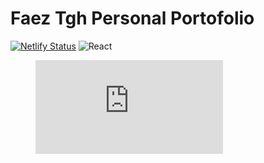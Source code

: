 # Faez Tgh Personal Portofolio
[![Netlify Status](https://api.netlify.com/api/v1/badges/d5d97a67-cea5-47af-8e72-7216b92a02c0/deploy-status)](https://app.netlify.com/sites/faez/deploys)
![React](https://img.shields.io/badge/%20-React-blue)


<figure><embed src="https://wakatime.com/share/@f4ez/1a8e5344-f788-4e6d-b22b-e22b52a442c1.svg"></embed></figure>
